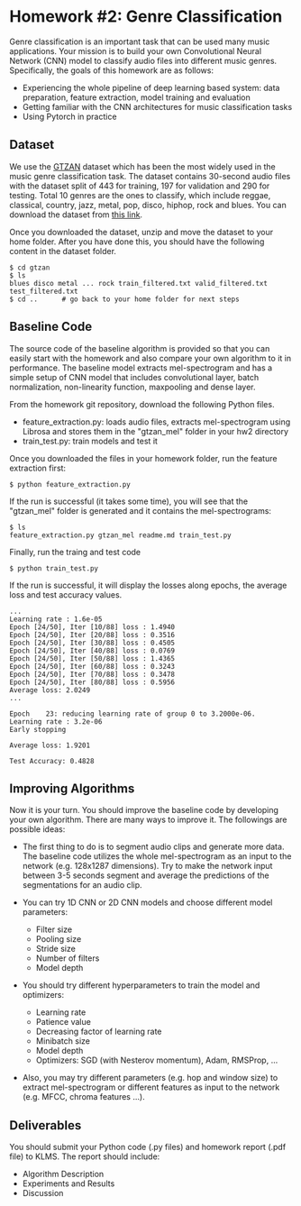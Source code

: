 # Homework #2: Genre Classification
Genre classification is an important task that can be used many music applications. Your mission is to build your own Convolutional Neural Network (CNN) model to classify audio files into different music genres. Specifically, the goals of this homework are as follows:

* Experiencing the whole pipeline of deep learning based system: data preparation, feature extraction, model training and evaluation
* Getting familiar with the CNN architectures for music classification tasks
* Using Pytorch in practice

## Dataset
We use the [GTZAN](http://marsyasweb.appspot.com/download/data_sets/) dataset which has been the most widely used in the music genre classification task. The dataset contains 30-second audio files with the dataset split of 443 for training, 197 for validation and 290 for testing. Total 10 genres are the ones to classify, which include reggae, classical, country, jazz, metal, pop, disco, hiphop, rock and blues. You can download the dataset from [this link](https://drive.google.com/open?id=12sXcLOIylUZeSoigajSKAJQ1aWGtnxAv). 

Once you downloaded the dataset, unzip and move the dataset to your home folder. After you have done this, you should have the following content in the dataset folder.  

```
$ cd gtzan
$ ls 
blues disco metal ... rock train_filtered.txt valid_filtered.txt test_filtered.txt
$ cd ..      # go back to your home folder for next steps
```

## Baseline Code
The source code of the baseline algorithm is provided so that you can easily start with the homework and also compare your own algorithm to it in performance. The baseline model extracts mel-spectrogram and has a simple setup of CNN model that includes convolutional layer, batch normalization, non-linearity function, maxpooling and dense layer. 


From the homework git repository, download the following Python files. 

* feature_extraction.py: loads audio files, extracts mel-spectrogram using Librosa and stores them in the "gtzan_mel" folder in your hw2 directory
* train_test.py: train models and test it 

Once you downloaded the files in your homework folder, run the feature extraction first:
```
$ python feature_extraction.py
```
If the run is successful (it takes some time), you will see that the "gtzan_mel" folder is generated and it contains the mel-spectrograms:

```
$ ls 
feature_extraction.py gtzan_mel readme.md train_test.py
```

Finally, run the traing and test code
```
$ python train_test.py
```

If the run is successful, it will display the losses along epochs, the average loss and test accuracy values.  

```
...
Learning rate : 1.6e-05
Epoch [24/50], Iter [10/88] loss : 1.4940
Epoch [24/50], Iter [20/88] loss : 0.3516
Epoch [24/50], Iter [30/88] loss : 0.4505
Epoch [24/50], Iter [40/88] loss : 0.0769
Epoch [24/50], Iter [50/88] loss : 1.4365
Epoch [24/50], Iter [60/88] loss : 0.3243
Epoch [24/50], Iter [70/88] loss : 0.3478
Epoch [24/50], Iter [80/88] loss : 0.5956
Average loss: 2.0249 
...

Epoch    23: reducing learning rate of group 0 to 3.2000e-06.
Learning rate : 3.2e-06
Early stopping

Average loss: 1.9201 

Test Accuracy: 0.4828 

```

## Improving Algorithms
Now it is your turn. You should improve the baseline code by developing your own algorithm. There are many ways to improve it. The followings are possible ideas: 

* The first thing to do is to segment audio clips and generate more data. The baseline code utilizes the whole mel-spectrogram as an input to the network (e.g. 128x1287 dimensions). Try to make the network input between 3-5 seconds segment and average the predictions of the segmentations for an audio clip.
* You can try 1D CNN or 2D CNN models and choose different model parameters:
    * Filter size
    * Pooling size
    * Stride size 
    * Number of filters
    * Model depth

* You should try different hyperparameters to train the model and optimizers:
    * Learning rate
    * Patience value
    * Decreasing factor of learning rate 
    * Minibatch size
    * Model depth
    * Optimizers: SGD (with Nesterov momentum), Adam, RMSProp, ...

* Also, you may try different parameters (e.g. hop and window size) to extract mel-spectrogram or different features as input to the network (e.g. MFCC, chroma features ...). 

## Deliverables
You should submit your Python code (.py files) and homework report (.pdf file) to KLMS. The report should include:
* Algorithm Description
* Experiments and Results
* Discussion


